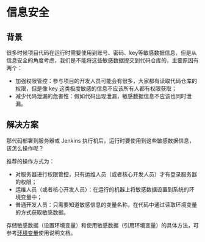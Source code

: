 # 信息安全

## 背景

很多时候项目代码在运行时需要使用到账号、密码、key等敏感数据信息，但是从信息安全的角度考虑，我们是不能将这些敏感数据提交到代码仓库的，主要原因有两个：

- 加强权限管控：参与项目的开发人员可能会有很多，大家都有读取代码仓库的权限，但是像 key 这类极度敏感的信息不应该所有人都有权限获取；
- 减少代码泄漏的危害性：假如代码出现泄漏，敏感数据信息不应该也同时泄漏。

## 解决方案

那代码部署到服务器或 Jenkins 执行机后，运行时要使用到这些敏感数据信息，该怎么操作呢？

推荐的操作方式为：

- 对服务器进行权限管控，只有运维人员（或者核心开发人员）才有登录服务器的权限；
- 运维人员（或者核心开发人员）：在运行的机器上将敏感数据设置到系统的环境变量中；
- 普通开发人员：只需要知道敏感信息的变量名称，在代码中通过读取环境变量的方式获取敏感数据。

存储敏感数据（设置环境变量）和使用敏感数据（引用环境变量）的具体方法，可参考[环境变量](/prepare/dot-env/)使用说明文档。
